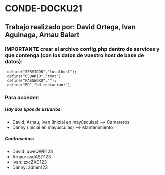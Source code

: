 # CONDE-DOCKU21
## Trabajo realizado por: David Ortega, Ivan Aguinaga, Arnau Balart

### IMPORTANTE crear el archivo config.php dentro de services y que contenga (con los datos de vuestro host de base de datos):

```
 define("SERVIDOR","localhost");
 define("USUARIO","root");
 define("PASSWORD","");
 define("BD","bd_restaurant");
```

### Para acceder:
##### Hay dos tipos de usuarios:
- David, Arnau, Ivan (inicial en mayúsculas) --> Camareros
- Danny (inicial en mayúsculas) --> Mantenimiento
##### Contraseñas:
- David: qweQWE123
- Arnau: asdASD123
- Ivan: zxcZXC123
- Danny: admin123
